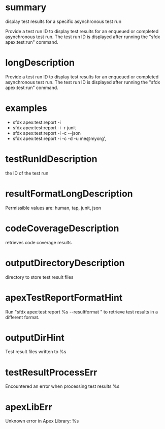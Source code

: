 # summary

display test results for a specific asynchronous test run

Provide a test run ID to display test results for an enqueued or completed asynchronous test run. The test run ID is displayed after running the "sfdx apex:test:run" command.

# longDescription

Provide a test run ID to display test results for an enqueued or completed asynchronous test run. The test run ID is displayed after running the "sfdx apex:test:run" command.

# examples

- sfdx apex:test:report -i <test run id>
- sfdx apex:test:report -i <test run id> -r junit
- sfdx apex:test:report -i <test run id> -c --json
- sfdx apex:test:report -i <test run id> -c -d <path to outputdir> -u me@myorg',

# testRunIdDescription

the ID of the test run

# resultFormatLongDescription

Permissible values are: human, tap, junit, json

# codeCoverageDescription

retrieves code coverage results

# outputDirectoryDescription

directory to store test result files

# apexTestReportFormatHint

Run "sfdx apex:test:report %s --resultformat <format>" to retrieve test results in a different format.

# outputDirHint

Test result files written to %s

# testResultProcessErr

Encountered an error when processing test results
%s

# apexLibErr

Unknown error in Apex Library: %s

